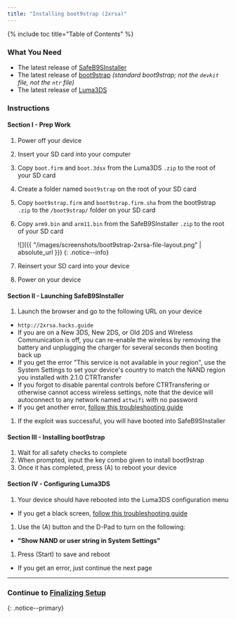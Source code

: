 ```yaml
---
title: "Installing boot9strap (2xrsa)"
---
```


{% include toc title="Table of Contents" %}

### What You Need

* The latest release of [SafeB9SInstaller](https://github.com/d0k3/SafeB9SInstaller/releases/latest)
* The latest release of [boot9strap](https://github.com/SciresM/boot9strap/releases/latest) *(standard boot9strap; not the `devkit` file, not the `ntr` file)*
* The latest release of [Luma3DS](https://github.com/AuroraWright/Luma3DS/releases/latest)

### Instructions

#### Section I - Prep Work

1. Power off your device
1. Insert your SD card into your computer
1. Copy `boot.firm` and `boot.3dsx` from the Luma3DS `.zip` to the root of your SD card
1. Create a folder named `boot9strap` on the root of your SD card
1. Copy `boot9strap.firm` and `boot9strap.firm.sha` from the boot9strap `.zip` to the `/boot9strap/` folder on your SD card
1. Copy `arm9.bin` and `arm11.bin` from the SafeB9SInstaller `.zip` to the root of your SD card

    ![]({{ "/images/screenshots/boot9strap-2xrsa-file-layout.png" | absolute_url }})
    {: .notice--info}

1. Reinsert your SD card into your device
1. Power on your device

#### Section II - Launching SafeB9SInstaller

1. Launch the browser and go to the following URL on your device
  + `http://2xrsa.hacks.guide`
  + If you are on a New 3DS, New 2DS, or Old 2DS and Wireless Communication is off, you can re-enable the wireless by removing the battery and unplugging the charger for several seconds then booting back up
  + If you get the error "This service is not available in your region", use the System Settings to set your device's country to match the NAND region you installed with 2.1.0 CTRTransfer
  + If you forgot to disable parental controls before CTRTransfering or otherwise cannot access wireless settings, note that the device will autoconnect to any network named `attwifi` with no password
  + If you get another error, [follow this troubleshooting guide](troubleshooting#a-browser-based-exploit-is-not-working)
1. If the exploit was successful, you will have booted into SafeB9SInstaller

#### Section III - Installing boot9strap

1. Wait for all safety checks to complete
1. When prompted, input the key combo given to install boot9strap
1. Once it has completed, press (A) to reboot your device

#### Section IV - Configuring Luma3DS

1. Your device should have rebooted into the Luma3DS configuration menu
  + If you get a black screen, [follow this troubleshooting guide](troubleshooting#black-screen-on-sysnand-boot-after-installing-boot9strap)
1. Use the (A) button and the D-Pad to turn on the following:
  + **"Show NAND or user string in System Settings"**
1. Press (Start) to save and reboot
  + If you get an error, just continue the next page

___

### Continue to [Finalizing Setup](finalizing-setup)
{: .notice--primary}
